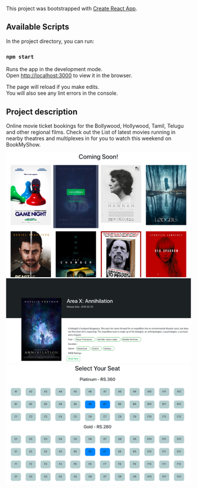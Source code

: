 This project was bootstrapped with [Create React App](https://github.com/facebook/create-react-app).

## Available Scripts

In the project directory, you can run:

### `npm start`

Runs the app in the development mode.<br />
Open [http://localhost:3000](http://localhost:3000) to view it in the browser.

The page will reload if you make edits.<br />
You will also see any lint errors in the console.

## Project description 
  Online movie ticket bookings for the Bollywood, Hollywood, Tamil, Telugu and other regional films. Check out the List of latest movies running in nearby theatres and multiplexes in for you to watch this weekend on BookMyShow.

<img src="public/home.png" />

<img src="public/details.png" />

<img src="public/tickets.png" />
